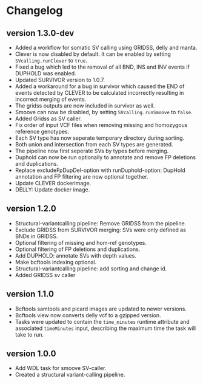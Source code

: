 Changelog
==========

<!--

Newest changes should be on top.

This document is user facing. Please word the changes in such a way
that users understand how the changes affect the new version.
-->
version 1.3.0-dev
---------------------
+ Added a workflow for somatic SV calling using GRIDSS, delly and manta.
+ Clever is now disabled by default. It can be enabled by setting `SVcalling.runClever` to `true`.
+ Fixed a bug which led to the removal of all BND, INS and INV events if DUPHOLD was enabled.
+ Updated SURVIVOR version to 1.0.7.
+ Added a workaround for a bug in survivor which caused the END of events detected by CLEVER to be calculated
  incorrectly resulting in incorrect merging of events. 
+ The gridss outputs are now included in survivor as well.
+ Smoove can now be disabled, by setting `SVcalling.runSmoove` to `false`.
+ Added Gridss as SV caller.
+ Fix order of input VCF files when removing missing and homozygous reference genotypes.
+ Each SV type has now seperate temporary directory during sorting.
+ Both union and intersection from each SV types are generated. 
+ The pipeline now first seperate SVs by types before merging.
+ Duphold can now be run optionally to annotate and remove FP deletions and duplications.
+ Replace excludeFpDupDel-option with runDuphold-option: DupHold annotation and FP filtering are now optional together.
+ Update CLEVER dockerimage.
+ DELLY: Update docker image.

version 1.2.0
---------------------
+ Structural-variantcalling pipeline: Remove GRIDSS from the pipeline.
+ Exclude GRIDSS from SURVIVOR merging: SVs were only defined as BNDs in GRIDSS.
+ Optional filtering of missing and hom-ref genotypes. 
+ Optional filtering of FP deletions and duplications.
+ Add DUPHOLD: annotate SVs with depth values.
+ Make bcftools indexing optional.
+ Structural-variantcalling pipeline: add sorting and change id.
+ Added GRIDSS sv caller

version 1.1.0
---------------------
+ Bcftools samtools and picard images are updated to newer versions.
+ Bcftools view now converts delly vcf to a gzipped version.
+ Tasks were updated to contain the `time_minutes` runtime attribute and
  associated `timeMinutes` input, describing the maximum time the task will
  take to run.

version 1.0.0
-----------------
+ Add WDL task for smoove SV-caller.
+ Created a structural variant-calling pipeline.
